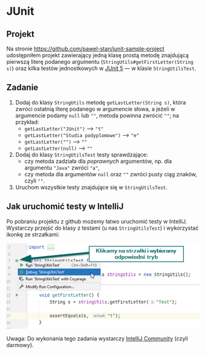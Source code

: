 # JUnit

## Projekt

Na stronie <https://github.com/pawel-stan/junit-sample-project> udostępniłem projekt zawierający jedną klasę prostą metodę znajdującą pierwszą literę podanego
argumentu (`StringUtils#getFirstLetter(String s)`) oraz kilka testów jednostkowych w [JUnit 5](https://junit.org/junit5/docs/current/user-guide) — w klasie `StringUtilsTest`.

## Zadanie

1. Dodaj do klasy `StringUtils` metodę `getLastLetter(String s)`, która zwróci ostatnią literę podanego w argumencie słowa, a jeżeli w argumencie podamy `null` lub `""`, metoda
   powinna zwrócić `""`; na przykład:
   - `getLastLetter("JUnit")` --> `"t"`
   - `getLastLetter("Studia podyplomowe")` --> `"e"`
   - `getLastLetter("")` --> `""`
   - `getLastLetter(null)` --> `""`
1. Dodaj do klasy `StringUtilsTest` testy sprawdzające:
   - czy metoda zadziała dla _poprawnych_ argumentów, np. dla argumentu `"Java"` zwróci `"a"`,
   - czy metoda dla argumentów `null` oraz `""` zwróci pusty ciąg znaków, czyli `""`.
1. Uruchom wszystkie testy znajdujące się w `StringUtilsTest`.

## Jak uruchomić testy w IntelliJ

Po pobraniu projektu z github możemy łatwo uruchomić testy w IntelliJ. Wystarczy przejść do klasy z testami (u nas `StringUtilsTest`) i wykorzystać ikonkę ze strzałkami:

![img.png](../../images/junit/run-tests-in-intellij.png)

Uwaga: Do wykonania tego zadania wystarczy [IntelliJ Community](https://www.jetbrains.com/idea/download) (czyli darmowy).
